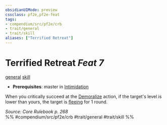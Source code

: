 ```yaml
---
obsidianUIMode: preview
cssclass: pf2e,pf2e-feat
tags:
- compendium/src/pf2e/crb
- trait/general
- trait/skill
aliases: ["Terrified Retreat"]
---
```

# Terrified Retreat  *Feat 7*  
[general](general.md "General Feat Trait")  [skill](skill.md "Skill Feat Trait")  

- **Prerequisites**: master in [Intimidation](skills.md#Intimidation)

When you critically succeed at the [Demoralize](demoralize.md) action, if the target's level is lower than yours, the target is [fleeing](conditions.md#Fleeing) for 1 round.

*Source: Core Rulebook p. 268*  
%% #compendium/src/pf2e/crb #trait/general #trait/skill %%